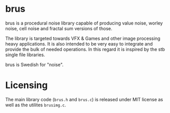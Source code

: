 # brus
brus is a procedural noise library capable of producing value noise, worley noise, cell noise and fractal sum versions of those.

The library is targeted towards VFX & Games and other image processing heavy applications. It is also intended to be very easy to integrate and provide the bulk of needed operations. In this regard it is inspired by the stb single file libraries.

brus is Swedish for "noise".

# Licensing
The main library code (`brus.h` and `brus.c`) is released under MIT license as well as the utilites `brusimg.c`.
